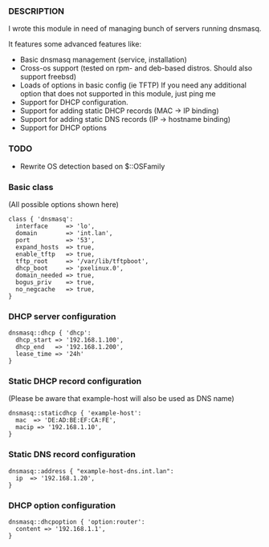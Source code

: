 ### DESCRIPTION

I wrote this module in need of managing bunch of servers running dnsmasq. 

It features some advanced features like:

* Basic dnsmasq management (service, installation)
* Cross-os support (tested on rpm- and deb-based distros. Should also support freebsd)
* Loads of options in basic config (ie TFTP) If you need any additional option that does not supported in this module, just ping me
* Support for DHCP configuration.
* Support for adding static DHCP records (MAC -> IP binding)
* Support for adding static DNS records (IP -> hostname binding)
* Support for DHCP options

### TODO

* Rewrite OS detection based on $::OSFamily

### Basic class
(All possible options shown here)

```puppet
class { 'dnsmasq':
  interface     => 'lo',
  domain        => 'int.lan',
  port          => '53',
  expand_hosts  => true,
  enable_tftp   => true,
  tftp_root     => '/var/lib/tftpboot',
  dhcp_boot     => 'pxelinux.0',
  domain_needed => true,
  bogus_priv    => true,
  no_negcache   => true,
}
```

### DHCP server configuration

```puppet
dnsmasq::dhcp { 'dhcp': 
  dhcp_start => '192.168.1.100',
  dhcp_end   => '192.168.1.200',
  lease_time => '24h'
}
```

### Static DHCP record configuration
(Please be aware that example-host will also be used as DNS name)

```puppet
dnsmasq::staticdhcp { 'example-host':
  mac  => 'DE:AD:BE:EF:CA:FE',
  macip => '192.168.1.10',
}
```
### Static DNS record configuration

```puppet
dnsmasq::address { "example-host-dns.int.lan":
  ip  => '192.168.1.20',
}
```

### DHCP option configuration 

```puppet
dnsmasq::dhcpoption { 'option:router':
  content => '192.168.1.1',
}
```
